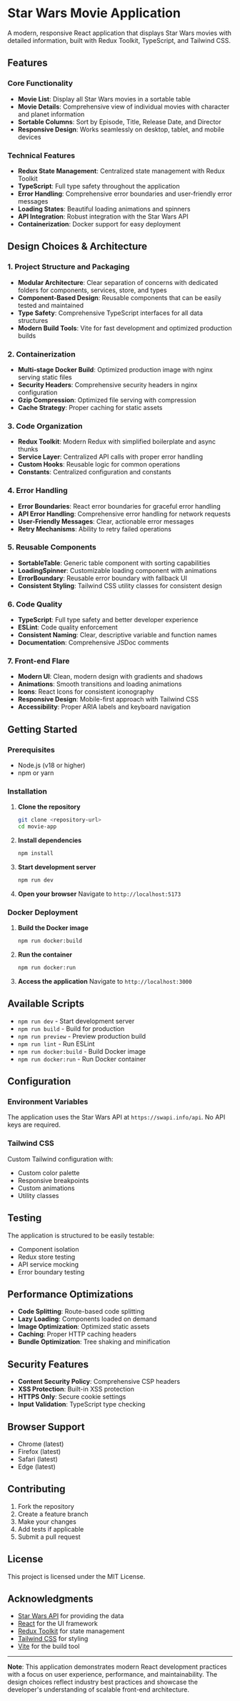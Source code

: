 # Star Wars Movie Application

A modern, responsive React application that displays Star Wars movies with detailed information, built with Redux Toolkit, TypeScript, and Tailwind CSS.

## Features

### Core Functionality
- **Movie List**: Display all Star Wars movies in a sortable table
- **Movie Details**: Comprehensive view of individual movies with character and planet information
- **Sortable Columns**: Sort by Episode, Title, Release Date, and Director
- **Responsive Design**: Works seamlessly on desktop, tablet, and mobile devices

### Technical Features
- **Redux State Management**: Centralized state management with Redux Toolkit
- **TypeScript**: Full type safety throughout the application
- **Error Handling**: Comprehensive error boundaries and user-friendly error messages
- **Loading States**: Beautiful loading animations and spinners
- **API Integration**: Robust integration with the Star Wars API
- **Containerization**: Docker support for easy deployment

## Design Choices & Architecture

### 1. **Project Structure and Packaging**
- **Modular Architecture**: Clear separation of concerns with dedicated folders for components, services, store, and types
- **Component-Based Design**: Reusable components that can be easily tested and maintained
- **Type Safety**: Comprehensive TypeScript interfaces for all data structures
- **Modern Build Tools**: Vite for fast development and optimized production builds

### 2. **Containerization**
- **Multi-stage Docker Build**: Optimized production image with nginx serving static files
- **Security Headers**: Comprehensive security headers in nginx configuration
- **Gzip Compression**: Optimized file serving with compression
- **Cache Strategy**: Proper caching for static assets

### 3. **Code Organization**
- **Redux Toolkit**: Modern Redux with simplified boilerplate and async thunks
- **Service Layer**: Centralized API calls with proper error handling
- **Custom Hooks**: Reusable logic for common operations
- **Constants**: Centralized configuration and constants

### 4. **Error Handling**
- **Error Boundaries**: React error boundaries for graceful error handling
- **API Error Handling**: Comprehensive error handling for network requests
- **User-Friendly Messages**: Clear, actionable error messages
- **Retry Mechanisms**: Ability to retry failed operations

### 5. **Reusable Components**
- **SortableTable**: Generic table component with sorting capabilities
- **LoadingSpinner**: Customizable loading component with animations
- **ErrorBoundary**: Reusable error boundary with fallback UI
- **Consistent Styling**: Tailwind CSS utility classes for consistent design

### 6. **Code Quality**
- **TypeScript**: Full type safety and better developer experience
- **ESLint**: Code quality enforcement
- **Consistent Naming**: Clear, descriptive variable and function names
- **Documentation**: Comprehensive JSDoc comments

### 7. **Front-end Flare**
- **Modern UI**: Clean, modern design with gradients and shadows
- **Animations**: Smooth transitions and loading animations
- **Icons**: React Icons for consistent iconography
- **Responsive Design**: Mobile-first approach with Tailwind CSS
- **Accessibility**: Proper ARIA labels and keyboard navigation

## Getting Started

### Prerequisites
- Node.js (v18 or higher)
- npm or yarn

### Installation

1. **Clone the repository**
   ```bash
   git clone <repository-url>
   cd movie-app
   ```

2. **Install dependencies**
   ```bash
   npm install
   ```

3. **Start development server**
   ```bash
   npm run dev
   ```

4. **Open your browser**
   Navigate to `http://localhost:5173`

### Docker Deployment

1. **Build the Docker image**
   ```bash
   npm run docker:build
   ```

2. **Run the container**
   ```bash
   npm run docker:run
   ```

3. **Access the application**
   Navigate to `http://localhost:3000`

## Available Scripts

- `npm run dev` - Start development server
- `npm run build` - Build for production
- `npm run preview` - Preview production build
- `npm run lint` - Run ESLint
- `npm run docker:build` - Build Docker image
- `npm run docker:run` - Run Docker container

## Configuration

### Environment Variables
The application uses the Star Wars API at `https://swapi.info/api`. No API keys are required.

### Tailwind CSS
Custom Tailwind configuration with:
- Custom color palette
- Responsive breakpoints
- Custom animations
- Utility classes

## Testing

The application is structured to be easily testable:
- Component isolation
- Redux store testing
- API service mocking
- Error boundary testing

## Performance Optimizations

- **Code Splitting**: Route-based code splitting
- **Lazy Loading**: Components loaded on demand
- **Image Optimization**: Optimized static assets
- **Caching**: Proper HTTP caching headers
- **Bundle Optimization**: Tree shaking and minification

## Security Features

- **Content Security Policy**: Comprehensive CSP headers
- **XSS Protection**: Built-in XSS protection
- **HTTPS Only**: Secure cookie settings
- **Input Validation**: TypeScript type checking

## Browser Support

- Chrome (latest)
- Firefox (latest)
- Safari (latest)
- Edge (latest)

## Contributing

1. Fork the repository
2. Create a feature branch
3. Make your changes
4. Add tests if applicable
5. Submit a pull request

## License

This project is licensed under the MIT License.

## Acknowledgments

- [Star Wars API](https://swapi.info/) for providing the data
- [React](https://reactjs.org/) for the UI framework
- [Redux Toolkit](https://redux-toolkit.js.org/) for state management
- [Tailwind CSS](https://tailwindcss.com/) for styling
- [Vite](https://vitejs.dev/) for the build tool

---

**Note**: This application demonstrates modern React development practices with a focus on user experience, performance, and maintainability. The design choices reflect industry best practices and showcase the developer's understanding of scalable front-end architecture.
